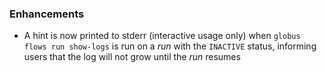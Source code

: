 ### Enhancements

* A hint is now printed to stderr (interactive usage only) when
  `globus flows run show-logs` is run on a *run* with the `INACTIVE` status,
  informing users that the log will not grow until the *run* resumes

